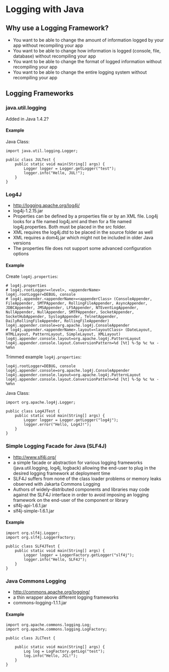 # Logging with Java

## Why use a Logging Framework?

* You want to be able to change the amount of information logged by your app without recompiling your app
* You want to be able to change how information is logged (console, file, database) without recompiling your app
* You want to be able to change the format of logged information without recompiling your app
* You want to be able to change the entire logging system without recompiling your app

## Logging Frameworks

### java.util.logging

Added in Java 1.4.2?

#### Example

Java Class:

	import java.util.logging.Logger;

	public class JULTest {
		public static void main(String[] args) {
			Logger logger = Logger.getLogger("test");
			logger.info("Hello, JUL!");
		}
	}

### Log4J

* http://logging.apache.org/log4j/
* log4j-1.2.15.jar
* Properties can be defined by a properties file or by an XML file. Log4j looks for a file named log4j.xml and then for a file named log4j.properties. Both must be placed in the src folder.
* XML requires the log4j.dtd to be placed in the source folder as well
* XML requires a dom4j.jar which might not be included in older Java versions
* The properties file does not support some advanced configuration options

#### Example

Create `log4j.properties`:

	# log4j.properties
	# log4j.rootLogger=<level>, <appenderName>
	log4j.rootLogger=DEBUG, console
	# log4j.appender.<appenderName>=<appenderClass> (ConsoleAppender, FileAppender, SMTPAppender, RollingFileAppender, AsyncAppender, JDBCAppender, JMSAppender, LF5Appender, NTEventLogAppender, NullAppender, NullAppender, SMTPAppender, SocketAppender, SocketHubAppender, SyslogAppender, TelnetAppender, DailyRollingFileAppender, RollingFileAppender)
	log4j.appender.console=org.apache.log4j.ConsoleAppender
	# log4j.appender.<appenderName>.layout=<layoutClass> (DateLayout, HTMLLayout, PatternLayout, SimpleLayout, XMLLayout)
	log4j.appender.console.layout=org.apache.log4j.PatternLayout
	log4j.appender.console.layout.ConversionPattern=%d [%t] %-5p %c %x - %m%n

Trimmed example `log4j.properties`:

	log4j.rootLogger=DEBUG, console
	log4j.appender.console=org.apache.log4j.ConsoleAppender
	log4j.appender.console.layout=org.apache.log4j.PatternLayout
	log4j.appender.console.layout.ConversionPattern=%d [%t] %-5p %c %x - %m%n

Java Class:

	import org.apache.log4j.Logger;

	public class Log4JTest {
		public static void main(String[] args) {
			Logger logger = Logger.getLogger("log4j");
			logger.error("Hello, Log4J!");
		}
	}


### Simple Logging Facade for Java (SLF4J)

* http://www.slf4j.org/
* a simple facade or abstraction for various logging frameworks (java.util.logging, log4j, logback) allowing the end-user to plug in the desired logging framework at deployment time
* SLF4J suffers from none of the class loader problems or memory leaks observed with Jakarta Commons Logging
* Authors of widely-distributed components and libraries may code against the SLF4J interface in order to avoid imposing an logging framework on the end-user of the component or library
* slf4j-api-1.6.1.jar
* slf4j-simple-1.6.1.jar

#### Example

	import org.slf4j.Logger;
	import org.slf4j.LoggerFactory;

	public class SLF4JTest {
		public static void main(String[] args) {
			Logger logger = LoggerFactory.getLogger("slf4j");
		    logger.info("Hello, SLF4J");
		}
	}

### Java Commons Logging

* http://commons.apache.org/logging/
* a thin wrapper above different logging frameworks
* commons-logging-1.1.1.jar

#### Example

	import org.apache.commons.logging.Log;
	import org.apache.commons.logging.LogFactory;

	public class JLCTest {

		public static void main(String[] args) {
			Log log = LogFactory.getLog("test");
			log.info("Hello, JCL!");
		}
	}
